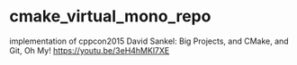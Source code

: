 # cmake_virtual_mono_repo
implementation of cppcon2015 David Sankel: Big Projects, and CMake, and Git, Oh My!
https://youtu.be/3eH4hMKl7XE

